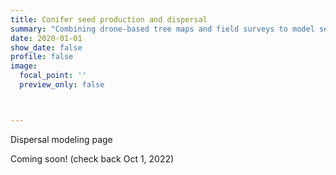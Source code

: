 ```yaml
---
title: Conifer seed production and dispersal
summary: "Combining drone-based tree maps and field surveys to model seed dispersal and tree regeneration across post-fire landscapes"
date: 2020-01-01
show_date: false
profile: false
image:
  focal_point: ''
  preview_only: false



---
```


Dispersal modeling page

<!--more-->

Coming soon! (check back Oct 1, 2022)